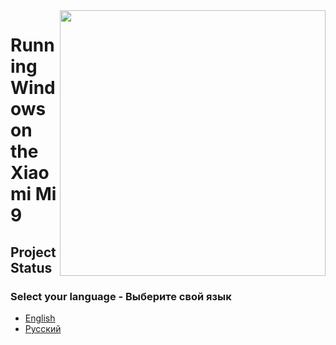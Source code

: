 <img align="right" src="https://github.com/woacepheus/Port-Windows-11-Xiaomi-Mi-9/blob/main/cepheus.png" width="425">

# Running Windows on the Xiaomi Mi 9

## Project Status

### Select your language - Выберите свой язык

- [English](English/status.md)
- [Русский](Russian/status-ru.md)
